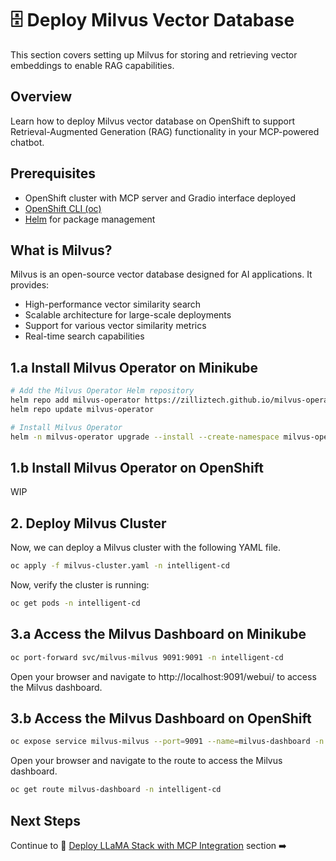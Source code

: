 # 🗄️ Deploy Milvus Vector Database

This section covers setting up Milvus for storing and retrieving vector embeddings to enable RAG capabilities.

## Overview

Learn how to deploy Milvus vector database on OpenShift to support Retrieval-Augmented Generation (RAG) functionality in your MCP-powered chatbot.

## Prerequisites

- OpenShift cluster with MCP server and Gradio interface deployed
- [OpenShift CLI (oc)](https://docs.openshift.com/container-platform/latest/cli_reference/openshift_cli/getting-started-cli.html)
- [Helm](https://helm.sh/docs/intro/install/) for package management

## What is Milvus?

Milvus is an open-source vector database designed for AI applications. It provides:
- High-performance vector similarity search
- Scalable architecture for large-scale deployments
- Support for various vector similarity metrics
- Real-time search capabilities

## 1.a Install Milvus Operator on Minikube

```bash
# Add the Milvus Operator Helm repository
helm repo add milvus-operator https://zilliztech.github.io/milvus-operator/
helm repo update milvus-operator

# Install Milvus Operator
helm -n milvus-operator upgrade --install --create-namespace milvus-operator milvus-operator/milvus-operator
```

## 1.b Install Milvus Operator on OpenShift

WIP


## 2. Deploy Milvus Cluster

Now, we can deploy a Milvus cluster with the following YAML file.

```bash
oc apply -f milvus-cluster.yaml -n intelligent-cd
```

Now, verify the cluster is running: 

```bash
oc get pods -n intelligent-cd
```

## 3.a Access the Milvus Dashboard on Minikube

```bash
oc port-forward svc/milvus-milvus 9091:9091 -n intelligent-cd
```

Open your browser and navigate to http://localhost:9091/webui/ to access the Milvus dashboard.

## 3.b Access the Milvus Dashboard on OpenShift

```bash
oc expose service milvus-milvus --port=9091 --name=milvus-dashboard -n intelligent-cd
```

Open your browser and navigate to the route to access the Milvus dashboard.

```bash
oc get route milvus-dashboard -n intelligent-cd
```


## Next Steps

Continue to 🤖 [Deploy LLaMA Stack with MCP Integration](05-deploy-llama-stack.md) section ➡️
